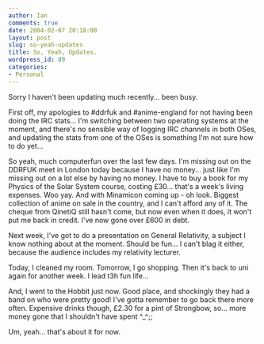 ```yaml
---
author: Ian
comments: true
date: 2004-02-07 20:18:00
layout: post
slug: so-yeah-updates
title: So, Yeah, Updates.
wordpress_id: 89
categories:
- Personal
---
```


Sorry I haven't been updating much recently... been busy.  

First off, my apologies to #ddrfuk and #anime-england for not having been doing the IRC stats...  I'm switching between two operating systems at the moment, and there's no sensible way of logging IRC channels in both OSes, and updating the stats from one of the OSes is something I'm not sure how to do yet...  

So yeah, much computerfun over the last few days.  I'm missing out on the DDRFUK meet in London today because I have no money... just like I'm missing out on a lot else by having no money.  I have to buy a book for my Physics of the Solar System course, costing £30... that's a week's living expenses.  Woo yay.  And with Minamicon coming up - oh look.  Biggest collection of anime on sale in the country, and I can't afford any of it.  The cheque from QinetiQ still hasn't come, but now even when it does, it won't put me back in credit.  I've now gone over £600 in debt.  

Next week, I've got to do a presentation on General Relativity, a subject I know nothing about at the moment.  Should be fun...  I can't blag it either, because the audience includes my relativity lecturer.  

Today, I cleaned my room.  Tomorrow, I go shopping.  Then it's back to uni again for another week.  I lead t3h fun life...  

And, I went to the Hobbit just now.  Good place, and shockingly they had a band on who were pretty good!  I've gotta remember to go back there more often.  Expensive drinks though, £2.30 for a pint of Strongbow, so... more money gone that I shouldn't have spent ^_^;;  

Um, yeah... that's about it for now.  
